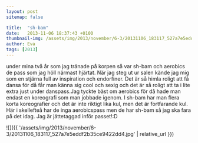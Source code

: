 ```yaml
---
layout: post
sitemap: false

title:  "sh-bam"
date:   2013-11-06 18:37:43 +0100
thumbnail-img: /assets/img/2013/november/6-3/20131106_183117_527a7e5eddf2b35ce9422dd4.jpg
author: Eva
tags: [2013]
---
```


under mina två år som jag tränade på korpen så var sh-bam och aerobics de pass som jag höll närmast hjärtat.  När jag steg ut ur salen kände jag mig som en stjärna full av inspiration och endorfiner.  Det är så himla roligt att få dansa för då får man känna sig cool och sexig och det är så roligt att ta i lite extra just under danspass.Jag tyckte bäst om aerobics för då hade man endast en koreografi som man jobbade igenom.  I sh-bam har man flera korta koreografier och det är inte riktigt lika kul, men det är fortfarande kul. Här i skellefteå har de inga aerobicspass men de har sh-bam så jag ska fara på det idag. Jag är jättetaggad inför passet!:D

![]({{ '/assets/img/2013/november/6-3/20131106_183117_527a7e5eddf2b35ce9422dd4.jpg'  | relative_url }})

